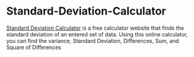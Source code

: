# Standard-Deviation-Calculator
[Standard Deviation Calculator](https://www.standarddeviationcalculator.io/) is a free calculator website that finds the standard deviation of an entered set of data. Using this online calculator, you can find the variance, Standard Deviation, Differences, Sum, and Square of Differences

